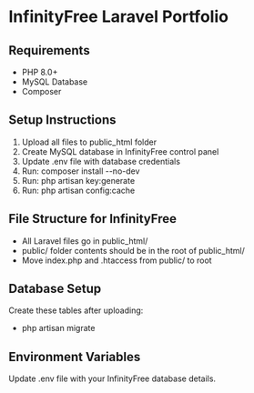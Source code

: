 # InfinityFree Laravel Portfolio

## Requirements
- PHP 8.0+
- MySQL Database
- Composer

## Setup Instructions
1. Upload all files to public_html folder
2. Create MySQL database in InfinityFree control panel
3. Update .env file with database credentials
4. Run: composer install --no-dev
5. Run: php artisan key:generate
6. Run: php artisan config:cache

## File Structure for InfinityFree
- All Laravel files go in public_html/
- public/ folder contents should be in the root of public_html/
- Move index.php and .htaccess from public/ to root

## Database Setup
Create these tables after uploading:
- php artisan migrate

## Environment Variables
Update .env file with your InfinityFree database details.
